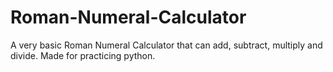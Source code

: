 # Roman-Numeral-Calculator
A very basic Roman Numeral Calculator that can add, subtract, multiply and divide. Made for practicing python.
